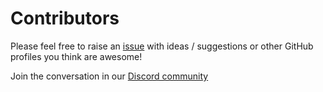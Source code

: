 # Contributors

Please feel free to raise an [issue](https://github.com/opensourcecommunity-hub/amazing-github-profiles/issues) with ideas / suggestions or other GitHub profiles you think are awesome!

Join the conversation in our [Discord community](https://discord.com/invite/g7FmxB9uZp)
